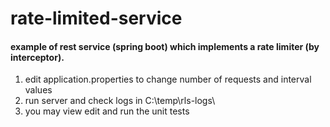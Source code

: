 # rate-limited-service
#### example of rest service (spring boot) which implements a rate limiter (by interceptor).  
1. edit application.properties to change number of requests and interval values  
2. run server and check logs in C:\\temp\\rls-logs\\  
3. you may view edit and run the unit tests
